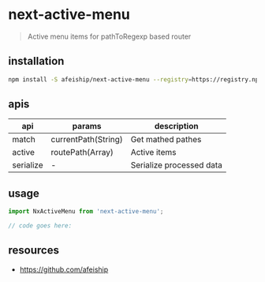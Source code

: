 # next-active-menu
> Active menu items for pathToRegexp based router

## installation
```bash
npm install -S afeiship/next-active-menu --registry=https://registry.npm.taobao.org
```

## apis
| api       | params              | description              |
| --------- | ------------------- | ------------------------ |
| match     | currentPath(String) | Get mathed pathes        |
| active    | routePath(Array)    | Active items             |
| serialize | -                   | Serialize processed data |

## usage
```js
import NxActiveMenu from 'next-active-menu';

// code goes here:
```

## resources
- https://github.com/afeiship
